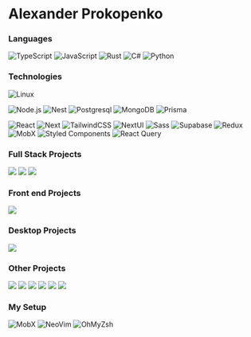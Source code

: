 # Alexander Prokopenko

### Languages

![TypeScript](https://img.shields.io/badge/-TypeScript-000?&logo=TypeScript)
![JavaScript](https://img.shields.io/badge/-JavaScript-000?&logo=JavaScript)
![Rust](https://img.shields.io/badge/-Rust-000?&logo=Rust)
![C#](https://img.shields.io/badge/-C%23-000?&logo=csharp)
![Python](https://img.shields.io/badge/-Python-000?&logo=Python)

### Technologies

![Linux](https://img.shields.io/badge/-Linux-000?&logo=Linux)

![Node.js](https://img.shields.io/badge/-Node.js-000?&logo=node.js)
![Nest](https://img.shields.io/badge/-NestJS-000?&logo=nestjs)
![Postgresql](https://img.shields.io/badge/-Postgresql-000?&logo=postgresql)
![MongoDB](https://img.shields.io/badge/-MongoDB-000?&logo=mongodb)
![Prisma](https://img.shields.io/badge/-Prisma-000?&logo=prisma)

![React](https://img.shields.io/badge/-React-000?&logo=React)
![Next](https://img.shields.io/badge/-Next-000?&logo=next.js)
![TailwindCSS](https://img.shields.io/badge/-TailwndCSS-000?&logo=tailwindcss)
![NextUI](https://img.shields.io/badge/-NextUI-000?&logo=nextui)
![Sass](https://img.shields.io/badge/-Sass-000?&logo=sass)
![Supabase](https://img.shields.io/badge/-Supabase-000?&logo=supabase)
![Redux](https://img.shields.io/badge/-Redux%20Toolkit-000?&logo=redux)
![MobX](https://img.shields.io/badge/-MobX-000?&logo=mobx)
![Styled Components](https://img.shields.io/badge/-StyledComponents-000?&logo=styledcomponents)
![React Query](https://img.shields.io/badge/-ReactQuery-000?&logo=reactquery)


### Full Stack Projects

[![](https://img.shields.io/badge/-💬%20Thexting-000)](https://github.com/velaton618/thexting)
[![](https://img.shields.io/badge/-🍿%20Universe-000)](https://github.com/velaton618/universe-frontend)
[![](https://img.shields.io/badge/-🤖%20AI%20Assistant-000)](https://orgasmologist.com)

### Front end Projects
[![](https://img.shields.io/badge/-🌍%20DSF%20GEOS%20Website-000)](https://github.com/velaton618/dsfgeos)

### Desktop Projects
[![](https://img.shields.io/badge/-🌐%20ZGC%20VPN-000)](https://wiki.zgc.su/sw/zgcvpn)

### Other Projects
[![](https://img.shields.io/badge/-🦀%20Rustem%20Proxy-000)](https://github.com/velaton618/rustem_proxy)
[![](https://img.shields.io/badge/-Ω%20Omegram-000)](https://github.com/velaton618/omegram)
[![](https://img.shields.io/badge/-⚙️%20Dox-000)](https://github.com/velaton618/dox)
[![](https://img.shields.io/badge/-💠%20Garnet%20Controls-000)](https://github.com/velaton618/GarnetControls)
[![](https://img.shields.io/badge/-🧊%20U3D%20Engine-000)](https://github.com/velaton618/U3D-Engine)
[![](https://img.shields.io/badge/-🔢%20Mocean-000)](https://github.com/velaton618/MOcean)


### My Setup
![MobX](https://img.shields.io/badge/-Macbook%20Air%20M2-000?&logo=apple)
![NeoVim](https://img.shields.io/badge/-NeoVim-000?&logo=neovim)
![OhMyZsh](https://img.shields.io/badge/-OhMyZsh-000?&logo=zsh)
